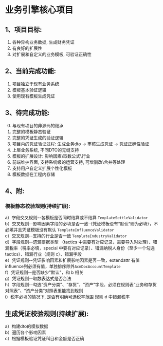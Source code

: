 
# 业务引擎核心项目

## 1、项目目标:
1. 各种异构业务数据, 生成财务凭证
2. 有良好的扩展性
3. 对扩展和自定义的业务模板, 可验证正确性


## 2、当前完成功能:
1. 项目独立于现有业务系统
2. 模板基本验证逻辑
3. 使用现有模板生成凭证

## 3、待完成功能:
0. 与现有项目的非源码的继承
1. 完整的模板静态验证
2. 完整的凭证生成的验证逻辑
3. 项目内的凭证验证过程: 生成业务dto -> 审核生成凭证 -> 凭证正确性验证
4. 上层业务系统, 不同DTO的无缝支持 
5. 模板的扩展设计: 影响因素\取数公式\行业
6. 前端维护界面, 支持系统级的运营支持, 可增删改\合并等处理
7. 支持用户自定义扩展个性化模板
8. 模板数据在工程内存储


## 4、附:
### 模板静态校验规则(持续扩展):
a）<del>字段</del>交叉规则--各模板是否同时结算或不结算 `TemplateSettleValidator`  
b）交叉规则--影响因素字段的必填是否一致<del>（凭证模板没有“默认”则为必填）</del>，不必填并且凭证模板没有默认 `TemplateInfluenceValidator`  
c）交叉规则--支持的行业是否一致 `TemplateIndustryValidator`  
d）字段规则--遗漏票据类型 （tactics 中需要有对应记录，需要导入时处理）、错漏税率（税率必填，special 中要有对应记录）、错漏纳税人身份（至少一个勾选 tactics）、错漏行业（规则 c）、错漏字段  
e）凭证规则--凭证影响因素和扩展影响因素是否一致，extendattr 有值 influence列必须有值，单独排序除外`AcmDocAccountTemplate`  
f）凭证规则--是否缺少"默认"，和 b 相关  
g）凭证规则--取数表达式是否合法  
h）字段规则--勾选“资产分类”、“存货”、“资产”字段，必须在规则表“业务和存货对照表”、“资产分类”对照表里能找到规则  
i）税率必填的情况下, 是否有明确可选税率范围 规则 d 中错漏税率

## 生成凭证校验规则(持续扩展):
a）构建dto的模拟数据  
b）遍历各个影响因素  
c）根据模板验证凭证科目和金额是否正确  